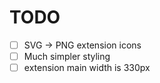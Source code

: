 # TODO

- [ ] SVG -> PNG extension icons
- [ ] Much simpler styling
- [ ] extension main width is 330px
